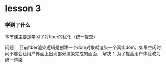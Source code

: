 # lesson 3

### 学到了什么

本节课主要是学习了对fiber的优化（统一提交）

问题： 目前fiber渲染逻辑是创建一个dom对象就渲染一个真实dom，如果空闲时间不够会让用户界面上出现部分渲染完成的画面，
解决： 为了提高用户体验改为统一渲染